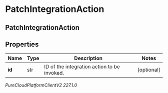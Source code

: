 # PatchIntegrationAction

## PatchIntegrationAction

## Properties

|Name | Type | Description | Notes|
|------------ | ------------- | ------------- | -------------|
| **id** | str | ID of the integration action to be invoked. | [optional] |



_PureCloudPlatformClientV2 227.1.0_
